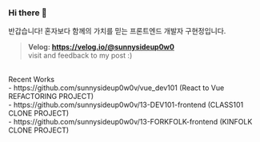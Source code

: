 ### Hi there 👋
반갑습니다!
혼자보다 함께의 가치를 믿는 프론트엔드 개발자 구현정입니다.

> **Velog: https://velog.io/@sunnysideup0w0** <br/>
visit and feedback to my post :)

<br />
Recent Works<br/>
- https://github.com/sunnysideup0w0v/vue_dev101 (React to Vue REFACTORING PROJECT) <br/>
- https://github.com/sunnysideup0w0v/13-DEV101-frontend (CLASS101 CLONE PROJECT) <br/>
- https://github.com/sunnysideup0w0v/13-FORKFOLK-frontend (KINFOLK CLONE PROJECT) <br/>

<!--
**sunnysideup0w0v/sunnysideup0w0v** is a ✨ _special_ ✨ repository because its `README.md` (this file) appears on your GitHub profile.

Here are some ideas to get you started:

- 🔭 I’m currently working on ...
- 🌱 I’m currently learning ...
- 👯 I’m looking to collaborate on ...
- 🤔 I’m looking for help with ...
- 💬 Ask me about ...
- 📫 How to reach me: ...
- 😄 Pronouns: ...
- ⚡ Fun fact: ...
-->
